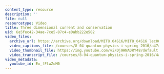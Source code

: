 ```yaml
---
content_type: resource
description: ''
file: null
resourcetype: Video
title: Three dimensional current and conservation
uid: 6e5fec42-34ae-7ce5-87c4-e0abb222e582
video_files:
  archive_url: https://archive.org/download/MIT8.04S16/MIT8_04S16_lec06_s4_300k.mp4
  video_captions_file: /courses/8-04-quantum-physics-i-spring-2016/a47493f545ce5fabb0728c431598426d_Ex_fFlwZoM0.vtt
  video_thumbnail_file: https://img.youtube.com/vi/Dj9HNADRY48/default.jpg
  video_transcript_file: /courses/8-04-quantum-physics-i-spring-2016/4ad0280b37773ad3bedc95d306583b75_Ex_fFlwZoM0.pdf
video_metadata:
  youtube_id: Ex_fFlwZoM0
---
```


